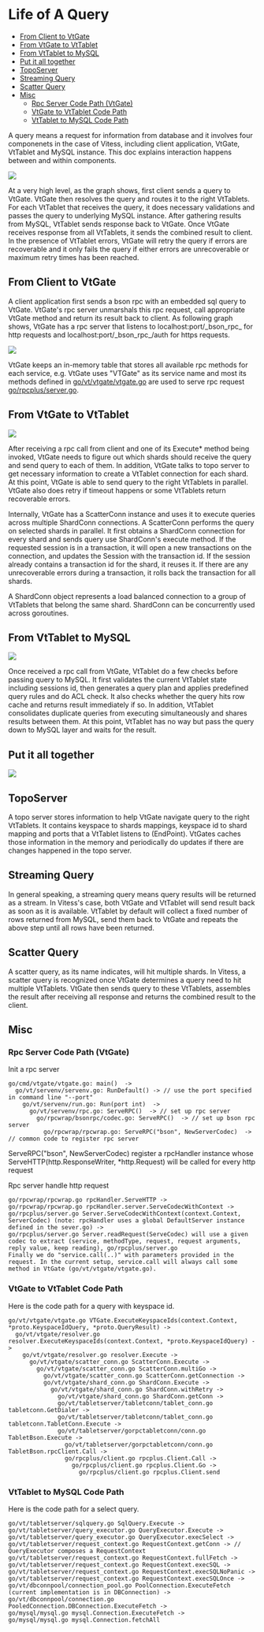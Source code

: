 Life of A Query
=====================

* [From Client to VtGate](#from-client-to-vtgate)
* [From VtGate to VtTablet](#from-vtgate-to-vttablet)
* [From VtTablet to MySQL](#from-vttablet-to-mysql)
* [Put it all together](#put-it-all-together)
* [TopoServer](#toposerver)
* [Streaming Query](#streaming-query)
* [Scatter Query](#scatter-query)
* [Misc](#misc)
    * [Rpc Server Code Path (VtGate)](#rpc-server-code-path-vtgate)
    * [VtGate to VtTablet Code Path](#vtgate-to-vttablet-code-path)
    * [VtTablet to MySQL Code Path](#vttablet-to-mysql-code-path)

A query means a request for information from database and it involves four componenets in the case of Vitess, including client application, VtGate, VtTablet and MySQL instance. This doc explains interaction happens between and within components.

![](./life_of_a_query.png)

At a very high level, as the graph shows, first client sends a query to VtGate. VtGate then resolves the query and routes it to the right VtTablets. For each VtTablet that receives the query, it does necessary validations and passes the query to underlying MySQL instance. After gathering results from MySQL, VtTablet sends response back to VtGate. Once VtGate receives response from all VtTablets, it sends the combined result to client. In the presence of VtTablet errors, VtGate will retry the query if errors are recoverable and it only fails the query if either errors are unrecoverable or maximum retry times has been reached.

## From Client to VtGate

A client application first sends a bson rpc with an embedded sql query to VtGate. VtGate's rpc server unmarshals this rpc request, call appropriate VtGate method and return its result back to client. As following graph shows, VtGate has a rpc server that listens to localhost:port/\_bson\_rpc\_ for http requests and localhost:port/\_bson\_rpc\_/auth for https requests.

![](./life_of_a_query_client_to_vtgate.png)

VtGate keeps an in-memory table that stores all available rpc methods for each service, e.g. VtGate uses "VTGate" as its service name and most its methods defined in [go/vt/vtgate/vtgate.go](../go/vt/vtgate/vtgate.go) are used to serve rpc request [go/rpcplus/server.go](../go/rpcplus/server.go).

## From VtGate to VtTablet

![](./life_of_a_query_vtgate_to_vttablet.png)

After receiving a rpc call from client and one of its Execute* method being invoked, VtGate needs to figure out which shards should receive the query and send query to each of them. In addition, VtGate talks to topo server to get necessary information to create a VtTablet connection for each shard. At this point, VtGate is able to send query to the right VtTablets in parallel. VtGate also does retry if timeout happens or some VtTablets return recoverable errors.

Internally, VtGate has a ScatterConn instance and uses it to execute queries across multiple ShardConn connections. A ScatterConn performs the query on selected shards in parallel. It first obtains a ShardConn connection for every shard and sends query use ShardConn's execute method. If the requested session is in a transaction, it will open a new transactions on the connection, and updates the Session with the transaction id. If the session already contains a transaction id for the shard, it reuses it. If there are any unrecoverable errors during a transaction, it rolls back the transaction for all shards.

A ShardConn object represents a load balanced connection to a group of VtTablets that belong the same shard. ShardConn can be concurrently used across goroutines.

## From VtTablet to MySQL

![](./life_of_a_query_vttablet_to_mysql.png)

Once received a rpc call from VtGate, VtTablet do a few checks before passing query to MySQL. It first validates the current VtTablet state including sessions id, then generates a query plan and applies predefined query rules and do ACL check. It also checks whether the query hits row cache and returns result immediately if so. In addition, VtTablet consolidates duplicate queries from executing simultaneously and shares results between them. At this point, VtTablet has no way but pass the query down to MySQL layer and waits for the result.

## Put it all together

![](./life_of_a_query_all.png)

## TopoServer

A topo server stores information to help VtGate navigate query to the right VtTablets. It contains keyspace to shards mappings, keyspace id to shard mapping and ports that a VtTablet listens to (EndPoint). VtGates caches those information in the memory and periodically do updates if there are changes happened in the topo server.

## Streaming Query

In general speaking, a streaming query means query results will be returned as a stream. In Vitess's case, both VtGate and VtTablet will send result back as soon as it is available. VtTablet by default will collect a fixed number of rows returned from MySQL, send them back to VtGate and repeats the above step until all rows have been returned.

## Scatter Query

A scatter query, as its name indicates, will hit multiple shards. In Vitess, a scatter query is recognized once VtGate determines a query need to hit multiple VtTablets. VtGate then sends query to these VtTablets, assembles the result after receiving all response and returns the combined result to the client.

## Misc

### Rpc Server Code Path (VtGate)

Init a rpc server

```
go/cmd/vtgate/vtgate.go: main()  ->
  go/vt/servenv/servenv.go: RunDefault() -> // use the port specified in command line "--port"
    go/vt/servenv/run.go: Run(port int)  ->
      go/vt/servenv/rpc.go: ServeRPC()  -> // set up rpc server
        go/rpcwrap/bsonrpc/codec.go: ServeRPC()  -> // set up bson rpc server
          go/rpcwrap/rpcwrap.go: ServeRPC("bson", NewServerCodec)  -> // common code to register rpc server
```

ServeRPC("bson", NewServerCodec) register a rpcHandler instance whose ServeHTTP(http.ResponseWriter, *http.Request) will be called for every http request

Rpc server handle http request

```
go/rpcwrap/rpcwrap.go rpcHandler.ServeHTTP ->
go/rpcwrap/rpcwrap.go rpcHandler.server.ServeCodecWithContext ->
go/rpcplus/server.go Server.ServeCodecWithContext(context.Context, ServerCodec) (note: rpcHandler uses a global DefaultServer instance defined in the sever.go) ->
go/rpcplus/server.go Server.readRequest(ServeCodec) will use a given codec to extract (service, methodType, request, request arguments, reply value, keep reading), go/rpcplus/server.go
Finally we do "service.call(..)" with parameters provided in the request. In the current setup, service.call will always call some method in VtGate (go/vt/vtgate/vtgate.go).
```

### VtGate to VtTablet Code Path

Here is the code path for a query with keyspace id.

```
go/vt/vtgate/vtgate.go VTGate.ExecuteKeyspaceIds(context.Context, *proto.KeyspaceIdQuery, *proto.QueryResult) ->
  go/vt/vtgate/resolver.go resolver.ExecuteKeyspaceIds(context.Context, *proto.KeyspaceIdQuery) ->
    go/vt/vtgate/resolver.go resolver.Execute ->
      go/vt/vtgate/scatter_conn.go ScatterConn.Execute ->
        go/vt/vtgate/scatter_conn.go ScatterConn.multiGo ->
          go/vt/vtgate/scatter_conn.go ScatterConn.getConnection ->
          go/vt/vtgate/shard_conn.go ShardConn.Execute ->
            go/vt/vtgate/shard_conn.go ShardConn.withRetry ->
              go/vt/vtgate/shard_conn.go ShardConn.getConn ->
              go/vt/tabletserver/tabletconn/tablet_conn.go tabletconn.GetDialer ->
              go/vt/tabletserver/tabletconn/tablet_conn.go tabletconn.TabletConn.Execute ->
              go/vt/tabletserver/gorpctabletconn/conn.go TabletBson.Execute ->
                go/vt/tabletserver/gorpctabletconn/conn.go TabletBson.rpcClient.Call ->
                go/rpcplus/client.go rpcplus.Client.Call ->
                  go/rpcplus/client.go rpcplus.Client.Go ->
                    go/rpcplus/client.go rpcplus.Client.send
```

### VtTablet to MySQL Code Path

Here is the code path for a select query.

```
go/vt/tabletserver/sqlquery.go SqlQuery.Execute ->
go/vt/tabletserver/query_executor.go QueryExecutor.Execute ->
go/vt/tabletserver/query_executor.go QueryExecutor.execSelect ->
go/vt/tabletserver/request_context.go RequestContext.getConn -> // QueryExecutor composes a RequestContext
go/vt/tabletserver/request_context.go RequestContext.fullFetch ->
go/vt/tabletserver/request_context.go RequestContext.execSQL ->
go/vt/tabletserver/request_context.go RequestContext.execSQLNoPanic ->
go/vt/tabletserver/request_context.go RequestContext.execSQLOnce ->
go/vt/dbconnpool/connection_pool.go PoolConnection.ExecuteFetch (current implementation is in DBConnection) ->
go/vt/dbconnpool/connection.go PooledConnection.DBConnection.ExecuteFetch ->
go/mysql/mysql.go mysql.Connection.ExecuteFetch ->
go/mysql/mysql.go mysql.Connection.fetchAll
```
